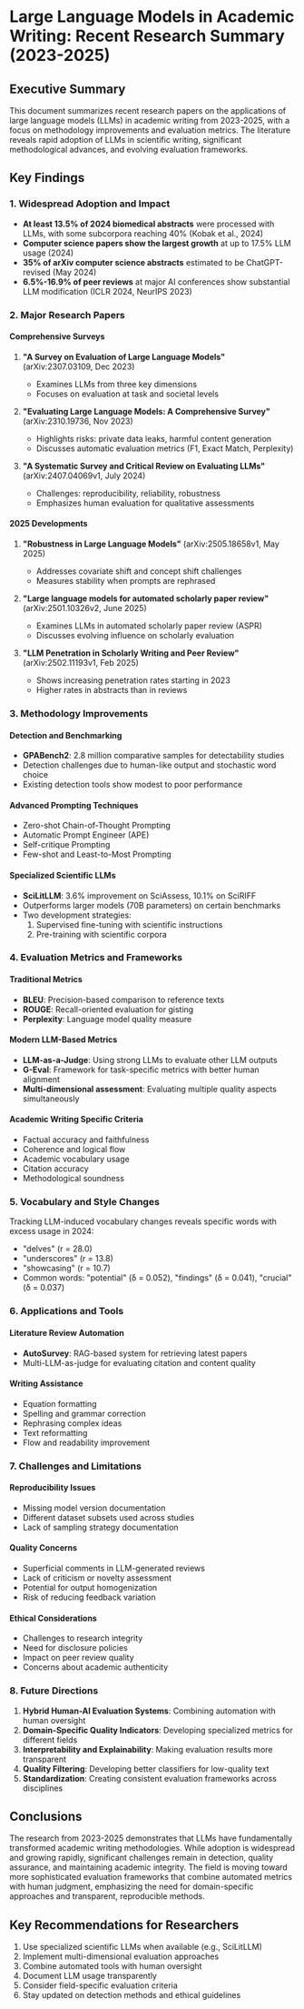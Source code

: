 # Large Language Models in Academic Writing: Recent Research Summary (2023-2025)

## Executive Summary

This document summarizes recent research papers on the applications of large language models (LLMs) in academic writing from 2023-2025, with a focus on methodology improvements and evaluation metrics. The literature reveals rapid adoption of LLMs in scientific writing, significant methodological advances, and evolving evaluation frameworks.

## Key Findings

### 1. Widespread Adoption and Impact

- **At least 13.5% of 2024 biomedical abstracts** were processed with LLMs, with some subcorpora reaching 40% (Kobak et al., 2024)
- **Computer science papers show the largest growth** at up to 17.5% LLM usage (2024)
- **35% of arXiv computer science abstracts** estimated to be ChatGPT-revised (May 2024)
- **6.5%-16.9% of peer reviews** at major AI conferences show substantial LLM modification (ICLR 2024, NeurIPS 2023)

### 2. Major Research Papers

#### Comprehensive Surveys
1. **"A Survey on Evaluation of Large Language Models"** (arXiv:2307.03109, Dec 2023)
   - Examines LLMs from three key dimensions
   - Focuses on evaluation at task and societal levels

2. **"Evaluating Large Language Models: A Comprehensive Survey"** (arXiv:2310.19736, Nov 2023)
   - Highlights risks: private data leaks, harmful content generation
   - Discusses automatic evaluation metrics (F1, Exact Match, Perplexity)

3. **"A Systematic Survey and Critical Review on Evaluating LLMs"** (arXiv:2407.04069v1, July 2024)
   - Challenges: reproducibility, reliability, robustness
   - Emphasizes human evaluation for qualitative assessments

#### 2025 Developments
1. **"Robustness in Large Language Models"** (arXiv:2505.18658v1, May 2025)
   - Addresses covariate shift and concept shift challenges
   - Measures stability when prompts are rephrased

2. **"Large language models for automated scholarly paper review"** (arXiv:2501.10326v2, June 2025)
   - Examines LLMs in automated scholarly paper review (ASPR)
   - Discusses evolving influence on scholarly evaluation

3. **"LLM Penetration in Scholarly Writing and Peer Review"** (arXiv:2502.11193v1, Feb 2025)
   - Shows increasing penetration rates starting in 2023
   - Higher rates in abstracts than in reviews

### 3. Methodology Improvements

#### Detection and Benchmarking
- **GPABench2**: 2.8 million comparative samples for detectability studies
- Detection challenges due to human-like output and stochastic word choice
- Existing detection tools show modest to poor performance

#### Advanced Prompting Techniques
- Zero-shot Chain-of-Thought Prompting
- Automatic Prompt Engineer (APE)
- Self-critique Prompting
- Few-shot and Least-to-Most Prompting

#### Specialized Scientific LLMs
- **SciLitLLM**: 3.6% improvement on SciAssess, 10.1% on SciRIFF
- Outperforms larger models (70B parameters) on certain benchmarks
- Two development strategies:
  1. Supervised fine-tuning with scientific instructions
  2. Pre-training with scientific corpora

### 4. Evaluation Metrics and Frameworks

#### Traditional Metrics
- **BLEU**: Precision-based comparison to reference texts
- **ROUGE**: Recall-oriented evaluation for gisting
- **Perplexity**: Language model quality measure

#### Modern LLM-Based Metrics
- **LLM-as-a-Judge**: Using strong LLMs to evaluate other LLM outputs
- **G-Eval**: Framework for task-specific metrics with better human alignment
- **Multi-dimensional assessment**: Evaluating multiple quality aspects simultaneously

#### Academic Writing Specific Criteria
- Factual accuracy and faithfulness
- Coherence and logical flow
- Academic vocabulary usage
- Citation accuracy
- Methodological soundness

### 5. Vocabulary and Style Changes

Tracking LLM-induced vocabulary changes reveals specific words with excess usage in 2024:
- "delves" (r = 28.0)
- "underscores" (r = 13.8)
- "showcasing" (r = 10.7)
- Common words: "potential" (δ = 0.052), "findings" (δ = 0.041), "crucial" (δ = 0.037)

### 6. Applications and Tools

#### Literature Review Automation
- **AutoSurvey**: RAG-based system for retrieving latest papers
- Multi-LLM-as-judge for evaluating citation and content quality

#### Writing Assistance
- Equation formatting
- Spelling and grammar correction
- Rephrasing complex ideas
- Text reformatting
- Flow and readability improvement

### 7. Challenges and Limitations

#### Reproducibility Issues
- Missing model version documentation
- Different dataset subsets used across studies
- Lack of sampling strategy documentation

#### Quality Concerns
- Superficial comments in LLM-generated reviews
- Lack of criticism or novelty assessment
- Potential for output homogenization
- Risk of reducing feedback variation

#### Ethical Considerations
- Challenges to research integrity
- Need for disclosure policies
- Impact on peer review quality
- Concerns about academic authenticity

### 8. Future Directions

1. **Hybrid Human-AI Evaluation Systems**: Combining automation with human oversight
2. **Domain-Specific Quality Indicators**: Developing specialized metrics for different fields
3. **Interpretability and Explainability**: Making evaluation results more transparent
4. **Quality Filtering**: Developing better classifiers for low-quality text
5. **Standardization**: Creating consistent evaluation frameworks across disciplines

## Conclusions

The research from 2023-2025 demonstrates that LLMs have fundamentally transformed academic writing methodologies. While adoption is widespread and growing rapidly, significant challenges remain in detection, quality assurance, and maintaining academic integrity. The field is moving toward more sophisticated evaluation frameworks that combine automated metrics with human judgment, emphasizing the need for domain-specific approaches and transparent, reproducible methods.

## Key Recommendations for Researchers

1. Use specialized scientific LLMs when available (e.g., SciLitLLM)
2. Implement multi-dimensional evaluation approaches
3. Combine automated tools with human oversight
4. Document LLM usage transparently
5. Consider field-specific evaluation criteria
6. Stay updated on detection methods and ethical guidelines
